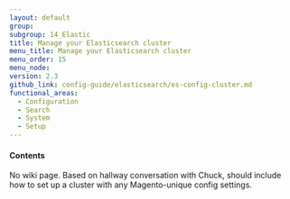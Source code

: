 ```yaml
---
layout: default
group:
subgroup: 14_Elastic
title: Manage your Elasticsearch cluster
menu_title: Manage your Elasticsearch cluster
menu_order: 15
menu_node:
version: 2.3
github_link: config-guide/elasticsearch/es-config-cluster.md
functional_areas:
  - Configuration
  - Search
  - System
  - Setup
---
```


#### Contents

No wiki page. Based on hallway conversation with Chuck, should include how to set up a cluster with any Magento-unique config settings.
